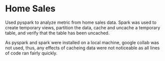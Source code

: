 # Home Sales

Used pyspark to analyze metric from home sales data.  Spark was used to create temporary views, partition the data, cache and uncache a temporary table, and verify that the table has been uncached.

As pyspark and spark were installed on a local machine, google collab was not used, thus, any effects of cacheing data were not noticeable as all lines of code ran fairly quickly.
